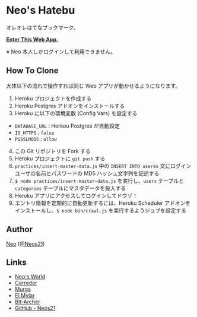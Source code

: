 # Neo's Hatebu

オレオレはてなブックマーク。

__[Enter This Web App.](https://neos-hatebu.herokuapp.com/)__

※ Neo 本人しかログインして利用できません。


## How To Clone

大体以下の流れで操作すれば同じ Web アプリが動かせるようになります。

1. Heroku プロジェクトを作成する
2. Heroku Postgres アドオンをインストールする
3. Heroku に以下の環境変数 (Config Vars) を設定する
  - `DATABASE_URL` : Herkou Postgres が自動設定
  - `IS_HTTPS` : `false`
  - `PGSSLMODE` : `allow`
4. この Git リポジトリを Fork する
5. Heroku プロジェクトに `git push` する
6. `practices/insert-master-data.js` 中の `INSERT INTO useres` 文にログインユーザの名前とパスワードの MD5 ハッシュ文字列を記述する
7. `$ node practices/insert-master-data.js` を実行し、`users` テーブルと `categories` テーブルにマスタデータを投入する
8. Heroku アプリにアクセスしてログインしてドウゾ！
9. エントリ情報を定期的に自動更新するには、Heroku Scheduler アドオンをインストールし、`$ node bin/crawl.js` を実行するようジョブを設定する


## Author

[Neo](http://neo.s21.xrea.com/) ([@Neos21](https://twitter.com/Neos21))


## Links

- [Neo's World](http://neo.s21.xrea.com/)
- [Corredor](http://neos21.hatenablog.com/)
- [Murga](http://neos21.hatenablog.jp/)
- [El Mylar](http://neos21.hateblo.jp/)
- [Bit-Archer](http://bit-archer.hatenablog.com/)
- [GitHub - Neos21](https://github.com/Neos21/)
